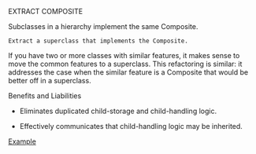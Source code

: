 EXTRACT COMPOSITE

Subclasses in a hierarchy implement the same Composite.

`Extract a superclass that implements the Composite.`

If you have two or more classes with similar features, it makes sense to move the common features to a superclass. This refactoring is similar: it addresses the case when the similar feature is a Composite that would be better off in a superclass.
 
Benefits and Liabilities

+  Eliminates duplicated child-storage and child-handling logic.

+  Effectively communicates that child-handling logic may be inherited. 

[Example](https://github.com/gunya/refactoring/pull/10/files)
